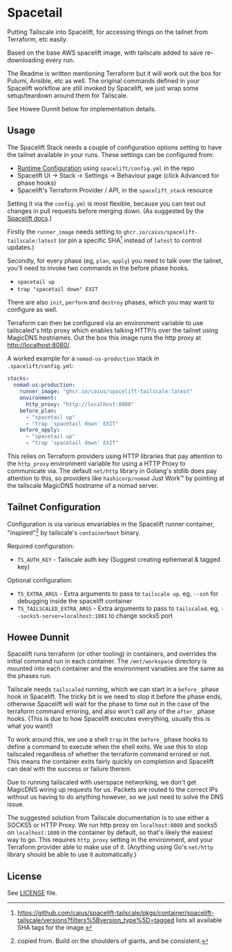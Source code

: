 # Spacetail

Putting Tailscale into Spacelift, for accessing things on the tailnet from Terraform, etc easily.

Based on the base AWS spacelift image, with tailscale added to save re-downloading every run.

The Readme is written mentioning Terraform but it will work out the box for Pulumi, Ansible, etc as well. The original commands defined in your Spacelift workflow are still invoked by Spacelift, we just wrap some setup/teardown around them for Tailscale.

See Howee Dunnit below for implementation details.

## Usage

The Spacelift Stack needs a couple of configuration options setting to have the tailnet available in your runs. These settings can be configured from:

- [Runtime Configuration] using `spacelift/config.yml` in the repo
- Spacelift UI -> Stack -> Settings -> Behaviour page (click Advanced for phase hooks)
- Spacelift's Terraform Provider / API, in the `spacelift_stack` resource

[Runtime Configuration]: https://docs.spacelift.io/concepts/configuration/runtime-configuration/

Setting it via the `config.yml` is most flexible, because you can test out changes in pull requests before merging down. (As suggested by the [Spacelift docs][runtime config suggestion].)

[runtime config suggestion]: https://docs.spacelift.io/concepts/configuration/runtime-configuration/#purpose-of-runtime-configuration

Firstly the `runner_image` needs setting to `ghcr.io/caius/spacelift-tailscale:latest` (or pin a specific SHA[^1] instead of `latest` to control updates.)

[^1]: <https://github.com/caius/spacelift-tailscale/pkgs/container/spacelift-tailscale/versions?filters%5Bversion_type%5D=tagged> lists all available SHA tags for the image.

Secondly, for every phase (eg, `plan`, `apply`) you need to talk over the tailnet, you'll need to invoke two commands in the before phase hooks.

- `spacetail up`
- `trap "spacetail down" EXIT`

There are also `init`, `perform` and `destroy` phases, which you may want to configure as well.

Terraform can then be configured via an environment variable to use tailscaled's http proxy which enables talking HTTP/s over the tailnet using MagicDNS hostnames. Out the box this image runs the http proxy at <http://localhost:8080/>.

A worked example for a `nomad-us-production` stack in `.spacelift/config.yml`:

```yaml
stacks:
  nomad-us-production:
    runner_image: "ghcr.io/caius/spacelift-tailscale:latest"
    environment:
      http_proxy: "http://localhost:8080"
    before_plan:
      - "spacetail up"
      - "trap 'spacetail down' EXIT"
    before_apply:
      - "spacetail up"
      - "trap 'spacetail down' EXIT"
```

This relies on Terraform providers using HTTP libraries that pay attention to the `http_proxy` environment variable for using a HTTP Proxy to communicate via. The default `net/http` library in Golang's stdlib does pay attention to this, so providers like `hashicorp/nomad` Just Work™ by pointing at the tailscale MagicDNS hostname of a nomad server.

## Tailnet Configuration

Configuration is via various envariables in the Spacelift runner container, "inspired"[^2] by tailscale's `containerboot` binary.

[^2]: copied from. Build on the shoulders of giants, and be consistent.

Required configuration:

- `TS_AUTH_KEY` - Tailscale auth key (Suggest creating ephemeral & tagged key)

Optional configuration:

- `TS_EXTRA_ARGS` - Extra arguments to pass to `tailscale up`. eg, `--ssh` for debugging inside the spacelift container
- `TS_TAILSCALED_EXTRA_ARGS` - Extra arguments to pass to `tailscaled`. eg, `--socks5-server=localhost:1081` to change socks5 port

## Howee Dunnit

Spacelift runs terraform (or other tooling) in containers, and overrides the initial command run in each container. The `/mnt/workspace` directory is mounted into each container and the environment variables are the same as the phases run.

Tailscale needs `tailscaled` running, which we can start in a `before_` phase hook in Spacelift. The tricky bit is we need to stop it before the phase ends, otherwise Spacelift will wait for the phase to time out in the case of the terraform command erroring, and also won't call any of the `after_` phase hooks. (This is due to how Spacelift executes everything, usually this is what you want!)

To work around this, we use a shell `trap` in the `before_` phase hooks to define a command to execute when the shell exits. We use this to stop tailscaled regardless of whether the terraform command errored or not. This means the container exits fairly quickly on completion and Spacelift can deal with the success or failure therein.

Due to running tailscaled with userspace networking, we don't get MagicDNS wiring up requests for us. Packets are routed to the correct IPs without us having to do anything however, so we just need to solve the DNS issue.

The suggested solution from Tailscale documentation is to use either a SOCKS5 or HTTP Proxy. We run http proxy on `localhost:8080` and socks5 on `localhost:1080` in the container by default, so that's likely the easiest way to go. This requires `http_proxy` setting in the environment, and your Terraform provider able to make use of it. (Anything using Go's `net/http` library should be able to use it automatically.)

## License

See [LICENSE](./LICENSE) file.

